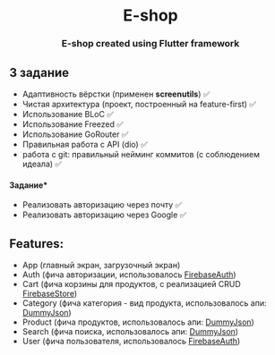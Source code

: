 <h1 align="center"> E-shop </h1>


<h3 align="center"> E-shop created using Flutter framework  </h3>

## 3 задание
 - Адаптивность вёрстки (применен <b>screenutils</b>) ✅
 - Чистая архитектура (проект, построенный на feature-first) ✅
 - Использование BLoC ✅
 - Использование Freezed ✅
 - Использование GoRouter ✅
 - Правильная работа с API (dio) ✅
 - работа с git: правильный нейминг коммитов (с соблюдением идеала) ✅
 
#### Задание*
 - Реализовать авторизацию через почту ✅
 - Реализовать авторизацию через Google ✅


## Features:
 - App (главный экран, загрузочный экран)
 - Auth (фича авторизации, использовалось [FirebaseAuth](https://firebase.google.com/))
 - Cart (фича корзины для продуктов, с реализацией CRUD [FirebaseStore](https://firebase.google.com/))
 - Category (фича категория - вид продукта, использовалось апи: [DummyJson](https://dummyjson.com))
 - Product (фича продуктов, использовалось апи: [DummyJson](https://dummyjson.com))
 - Search (фича поиска, использовалось апи: [DummyJson](https://dummyjson.com))
 - User (фича пользователя, использовалось [FirebaseAuth](https://firebase.google.com/))
